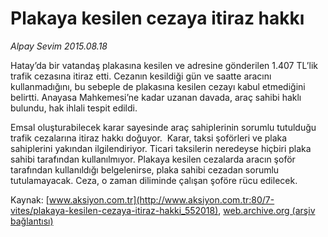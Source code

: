 # Plakaya kesilen cezaya itiraz hakkı

*Alpay Sevim 2015.08.18*

<div class="pNewsDetailMainContent ctx_content" itemprop="articleBody">
 <p>
  Hatay’da bir vatandaş plakasına kesilen ve adresine gönderilen 1.407 TL’lik trafik cezasına itiraz etti. Cezanın kesildiği gün ve saatte aracını kullanmadığını, bu sebeple de plakasına kesilen cezayı kabul etmediğini belirtti. Anayasa Mahkemesi’ne kadar uzanan davada, araç sahibi haklı bulundu, hak ihlali tespit edildi.
 </p>
 <p>
  Emsal oluşturabilecek karar sayesinde araç sahiplerinin sorumlu tutulduğu trafik cezalarına itiraz hakkı doğuyor.  Karar, taksi şoförleri ve plaka sahiplerini yakından ilgilendiriyor. Ticari taksilerin neredeyse hiçbiri plaka sahibi tarafından kullanılmıyor. Plakaya kesilen cezalarda aracın şoför tarafından kullanıldığı belgelenirse, plaka sahibi cezadan sorumlu tutulamayacak. Ceza, o zaman diliminde çalışan şoföre rücu edilecek.
 </p>
</div>


Kaynak: [www.aksiyon.com.tr](http://www.aksiyon.com.tr:80/7-vites/plakaya-kesilen-cezaya-itiraz-hakki_552018), [web.archive.org (arşiv bağlantısı)](http://web.archive.org/web/20151020020046/http://www.aksiyon.com.tr:80/7-vites/plakaya-kesilen-cezaya-itiraz-hakki_552018)
